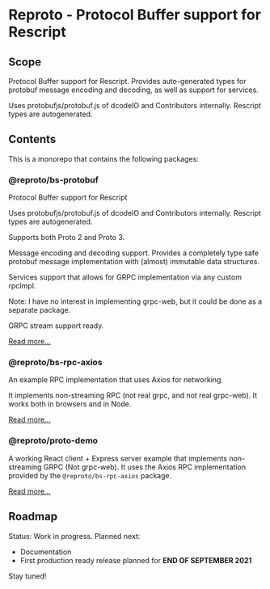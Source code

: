 # Reproto - Protocol Buffer support for Rescript

## Scope

Protocol Buffer support for Rescript. Provides auto-generated types
for protobuf message encoding and decoding, as well as support for
services.

Uses protobufjs/protobuf.js of dcodeIO and Contributors internally.
Rescript types are autogenerated.

## Contents

This is a monorepo that contains the following packages:

### @reproto/bs-protobuf

Protocol Buffer support for Rescript

Uses protobufjs/protobuf.js of dcodeIO and Contributors internally.
Rescript types are autogenerated.

Supports both Proto 2 and Proto 3.

Message encoding and decoding support. Provides a completely type safe
protobuf message implementation with (almost)
immutable data structures.

Services support that allows for GRPC implementation via any custom rpcImpl.

Note: I have no interest in implementing grpc-web, but it could be done as a
separate package.

GRPC stream support ready.

[Read more...](packages/bs-protobuf/README.md)

### @reproto/bs-rpc-axios

An example RPC implementation that uses Axios for networking.

It implements non-streaming RPC (not real grpc, and not real grpc-web).
It works both in browsers and in Node.

[Read more...](packages/bs-rpc-axios/README.md)

### @reproto/proto-demo

A working React client + Express server example that implements
non-streaming GRPC (Not grpc-web). It uses the Axios RPC implementation
provided by the `@reproto/bs-rpc-axios` package.

[Read more...](packages/proto-demo/README.md)

## Roadmap

Status: Work in progress. Planned next:

- Documentation
- First production ready release planned for **END OF SEPTEMBER 2021**

Stay tuned!
